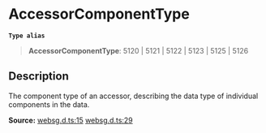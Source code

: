 # AccessorComponentType

**`Type alias`**

> **AccessorComponentType**: 5120 \| 5121 \| 5122 \| 5123 \| 5125 \| 5126

## Description

The component type of an accessor, describing the data type of individual components in the data.

**Source:** [websg.d.ts:15](https://github.com/thirdroom/thirdroom/blob/4c397b03/packages/websg-types/types/websg.d.ts#L15) [websg.d.ts:29](https://github.com/thirdroom/thirdroom/blob/4c397b03/packages/websg-types/types/websg.d.ts#L29)
